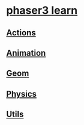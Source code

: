 # [phaser3 learn](https://labs.phaser.io/)

## [Actions](./Actions/index.md)

## [Animation](./Animation/index.md)

## [Geom](./Geom/index.md)

## [Physics](./Physics/index.md)

## [Utils](./Utils/index.md)
